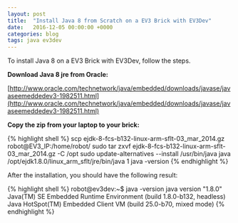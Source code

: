 ```yaml
---
layout: post
title:  "Install Java 8 from Scratch on a EV3 Brick with EV3Dev"
date:   2016-12-05 00:00:00 +0000
categories: blog
tags: java ev3dev
---
```


To install Java 8 on a EV3 Brick with EV3Dev, follow the steps.

**Download Java 8 jre from Oracle:**

[http://www.oracle.com/technetwork/java/embedded/downloads/javase/javaseemeddedev3-1982511.html](http://www.oracle.com/technetwork/java/embedded/downloads/javase/javaseemeddedev3-1982511.html)

**Copy the zip from your laptop to your brick:**

{% highlight shell %}
scp ejdk-8-fcs-b132-linux-arm-sflt-03_mar_2014.gz robot@EV3_IP:/home/robot/
sudo tar zxvf ejdk-8-fcs-b132-linux-arm-sflt-03_mar_2014.gz -C /opt
sudo update-alternatives --install /usr/bin/java java /opt/ejdk1.8.0/linux_arm_sflt/jre/bin/java 1
java -version
{% endhighlight %}

After the installation, you should have the following result:

{% highlight shell %}
robot@ev3dev:~$ java -version
java version "1.8.0"
Java(TM) SE Embedded Runtime Environment (build 1.8.0-b132, headless)
Java HotSpot(TM) Embedded Client VM (build 25.0-b70, mixed mode)
{% endhighlight %}